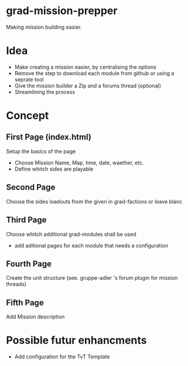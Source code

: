 # grad-mission-prepper

Making mission building easier.

# Idea
- Make creating a mission easier, by centralising the options
- Remove the step to download each module from github or using a seprate tool
- Give the mission builder a Zip and a forums thread (optional)
- Streamlining the process

# Concept

## First Page (index.html)
Setup the basics of the page
- Choose Mission Name, Map, time, date, waether, etc.
- Define whitch sides are playable

## Second Page 
Choose the sides loadouts from the given in grad-factions or leave blanc

## Third Page
Choose whitch additional grad-modules shall be used
- add aditional pages for each module that needs a configuration

## Fourth Page
Create the unit structure (see. gruppe-adler 's forum plugin for mission threads)

## Fifth Page
Add Mission description

# Possible futur enhancments
- Add configuration for the TvT Template